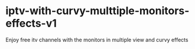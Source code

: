 # iptv-with-curvy-multtiple-monitors-effects-v1
Enjoy free itv channels with the monitors in multiple view and curvy effects  
